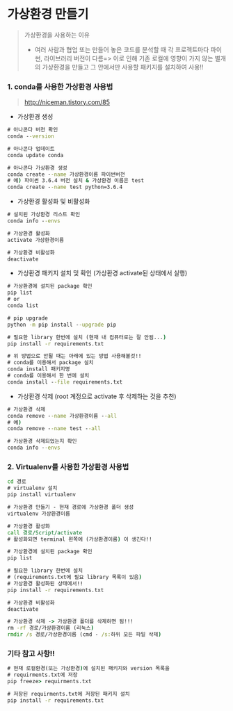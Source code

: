 # 가상환경 만들기

> 가상환경을 사용하는 이유
>
> - 여러 사람과 협업 또는 만들어 놓은 코드를 분석할 때 각 프로젝트마다 파이썬, 라이브러리 버전이 다름=> 이로 인해 기존 로컬에 영향이 가지 않는 별개의 가상환경을 만들고 그 안에서만 사용할 패키지를 설치하여 사용!!



### 1. conda를 사용한 가상환경 사용법

> http://niceman.tistory.com/85

- 가상환경 생성

```cmd
# 아나콘다 버전 확인
conda --version

# 아나콘다 업데이트
conda update conda

# 아나콘다 가상환경 생성
conda create --name 가상환경이름 파이썬버전
# 예) 파이썬 3.6.4 버전 설치 & 가상환경 이름은 test
conda create --name test python=3.6.4
```

- 가상환경 활성화 및 비활성화

```cmd
# 설치된 가상환경 리스트 확인
conda info --envs

# 가상환경 활성화
activate 가상환경이름

# 가상환경 비활성화
deactivate
```

- 가상환경 패키지 설치 및 확인 (가상환경 activate된 상태에서 실행)

```cmd
# 가상환경에 설치된 package 확인
pip list
# or
conda list

# pip upgrade
python -m pip install --upgrade pip

# 필요한 library 한번에 설치 (현재 내 컴퓨터로는 잘 안됨...)
pip install -r requirements.txt

# 위 방법으로 안될 때는 아래에 있는 방법 사용해볼것!!
# conda를 이용해서 package 설치
conda install 패키지명
# conda를 이용해서 한 번에 설치
conda install --file requirements.txt
```

- 가상환경 삭제 (root 계정으로 activate 후 삭제하는 것을 추천)

```cmd
# 가상환경 삭제
conda remove --name 가상환경이름 --all
# 예)
conda remove --name test --all

# 가상환경 삭제되었는지 확인
conda info --envs
```




### 2. Virtualenv를 사용한 가상환경 사용법

```cmd
cd 경로
# virtualenv 설치
pip install virtualenv	

# 가상환경 만들기 - 현재 경로에 가상환경 폴더 생성
virtualenv 가상환경이름	

# 가상환경 활성화
call 경로/Script/activate
# 활성화되면 terminal 왼쪽에 (가상환경이름) 이 생긴다!!

# 가상환경에 설치된 package 확인
pip list

# 필요한 library 한번에 설치
# (requirements.txt에 필요 library 목록이 있음)
# 가상환경 활성화된 상태에서!!
pip install -r requirements.txt

# 가상환경 비활성화
deactivate

# 가상환경 삭제 -> 가상환경 폴더를 삭제하면 됨!!!
rm -rf 경로/가상환경이름 (리눅스)
rmdir /s 경로/가상환경이름 (cmd - /s:하위 모든 파일 삭제)
```



### 기타 참고 사항!!

```cmd
# 현재 로컬환경(또는 가상환경)에 설치된 패키지와 version 목록을
# requirments.txt에 저장
pip freeze> requirments.txt

# 저장된 requirments.txt에 저장된 패키지 설치
pip install -r requirements.txt
```



